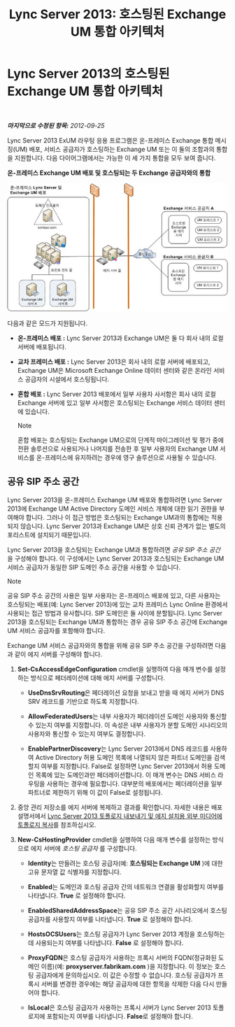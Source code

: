﻿---
title: 'Lync Server 2013: 호스팅된 Exchange UM 통합 아키텍처'
TOCTitle: 호스팅된 Exchange UM 통합 아키텍처
ms:assetid: 0094d5dc-1836-441c-b6e2-f88e35203a8d
ms:mtpsurl: https://technet.microsoft.com/ko-kr/library/Gg398067(v=OCS.15)
ms:contentKeyID: 49302605
ms.date: 08/10/2015
mtps_version: v=OCS.15
ms.translationtype: HT
---

# Lync Server 2013의 호스팅된 Exchange UM 통합 아키텍처

 

_**마지막으로 수정된 항목:** 2012-09-25_

Lync Server 2013 ExUM 라우팅 응용 프로그램은 온-프레미스 Exchange 통합 메시징(UM) 배포, 서비스 공급자가 호스팅하는 Exchange UM 또는 이 둘의 조합과의 통합을 지원합니다. 다음 다이어그램에서는 가능한 이 세 가지 통합을 모두 보여 줍니다.

**온-프레미스 Exchange UM 배포 및 호스팅되는 두 Exchange 공급자와의 통합**

![온-프레미스 Lync Server Exchange UM 배포](images/Gg398821.d6498eb9-87ee-40f3-8ecd-852f91546590(OCS.15).jpg "온-프레미스 Lync Server Exchange UM 배포")

다음과 같은 모드가 지원됩니다.

  - **온-프레미스 배포 :** Lync Server 2013과 Exchange UM은 둘 다 회사 내의 로컬 서버에 배포됩니다.

  - **교차 프레미스 배포 :** Lync Server 2013은 회사 내의 로컬 서버에 배포되고, Exchange UM은 Microsoft Exchange Online 데이터 센터와 같은 온라인 서비스 공급자의 시설에서 호스팅됩니다.

  - **혼합 배포 :** Lync Server 2013 배포에서 일부 사용자 사서함은 회사 내의 로컬 Exchange 서버에 있고 일부 사서함은 호스팅되는 Exchange 서비스 데이터 센터에 있습니다.
    

    > [!NOTE]
    > 혼합 배포는 호스팅되는 Exchange UM으로의 단계적 마이그레이션 및 평가 중에 전환 솔루션으로 사용되거나 나머지를 전송한 후 일부 사용자의 Exchange UM 서비스를 온-프레미스에 유지하려는 경우에 영구 솔루션으로 사용될 수 있습니다.



## 공유 SIP 주소 공간

Lync Server 2013을 온-프레미스 Exchange UM 배포와 통합하려면 Lync Server 2013에 Exchange UM Active Directory 도메인 서비스 개체에 대한 읽기 권한을 부여해야 합니다. 그러나 이 접근 방법은 호스팅되는 Exchange UM과의 통합에는 적용되지 않습니다. Lync Server 2013과 Exchange UM은 상호 신뢰 관계가 없는 별도의 포리스트에 설치되기 때문입니다.

Lync Server 2013을 호스팅되는 Exchange UM과 통합하려면 *공유 SIP 주소 공간* 을 구성해야 합니다. 이 구성에서는 Lync Server 2013과 호스팅되는 Exchange UM 서비스 공급자가 동일한 SIP 도메인 주소 공간을 사용할 수 있습니다.


> [!NOTE]
> 공유 SIP 주소 공간의 사용은 일부 사용자는 온-프레미스 배포에 있고, 다른 사용자는 호스팅되는 배포(예: Lync Server 2013)에 있는 교차 프레미스 Lync Online 환경에서 사용되는 접근 방법과 유사합니다. SIP 도메인은 둘 사이에 분할됩니다. Lync Server 2013을 호스팅되는 Exchange UM과 통합하는 경우 공유 SIP 주소 공간에 Exchange UM 서비스 공급자를 포함해야 합니다.



Exchange UM 서비스 공급자와의 통합을 위해 공유 SIP 주소 공간을 구성하려면 다음과 같이 에지 서버를 구성해야 합니다.

1.  **Set-CsAccessEdgeConfiguration** cmdlet을 실행하여 다음 매개 변수를 설정하는 방식으로 페더레이션에 대해 에지 서버를 구성합니다.
    
      - **UseDnsSrvRouting**은 페더레이션 요청을 보내고 받을 때 에지 서버가 DNS SRV 레코드를 기반으로 하도록 지정합니다.
    
      - **AllowFederatedUsers**는 내부 사용자가 페더레이션 도메인 사용자와 통신할 수 있는지 여부를 지정합니다. 이 속성은 내부 사용자가 분할 도메인 시나리오의 사용자와 통신할 수 있는지 여부도 결정합니다.
    
      - **EnablePartnerDiscovery**는 Lync Server 2013에서 DNS 레코드를 사용하여 Active Directory 허용 도메인 목록에 나열되지 않은 파트너 도메인을 검색할지 여부를 지정합니다. False로 설정하면 Lync Server 2013에서 허용 도메인 목록에 있는 도메인과만 페더레이션합니다. 이 매개 변수는 DNS 서비스 라우팅을 사용하는 경우에 필요합니다. 대부분의 배포에서는 페더레이션을 일부 파트너로 제한하기 위해 이 값이 False로 설정됩니다.

2.  중앙 관리 저장소를 에지 서버에 복제하고 결과를 확인합니다. 자세한 내용은 배포 설명서에서 [Lync Server 2013 토폴로지 내보내기 및 에지 설치용 외부 미디어에 토폴로지 복사](lync-server-2013-export-your-topology-and-copy-it-to-external-media-for-edge-installation.md)를 참조하십시오.

3.  **New-CsHostingProvider** cmdlet을 실행하여 다음 매개 변수를 설정하는 방식으로 에지 서버에 *호스팅 공급자* 를 구성합니다.
    
      - **Identity**는 만들려는 호스팅 공급자(예: **호스팅되는 Exchange UM** )에 대한 고유 문자열 값 식별자를 지정합니다.
    
      - **Enabled**는 도메인과 호스팅 공급자 간의 네트워크 연결을 활성화할지 여부를 나타냅니다. **True** 로 설정해야 합니다.
    
      - **EnabledSharedAddressSpace**는 공유 SIP 주소 공간 시나리오에서 호스팅 공급자를 사용할지 여부를 나타냅니다. **True** 로 설정해야 합니다.
    
      - **HostsOCSUsers**는 호스팅 공급자가 Lync Server 2013 계정을 호스팅하는 데 사용되는지 여부를 나타냅니다. **False** 로 설정해야 합니다.
    
      - **ProxyFQDN**은 호스팅 공급자가 사용하는 프록시 서버의 FQDN(정규화된 도메인 이름)(예: **proxyserver.fabrikam.com** )을 지정합니다. 이 정보는 호스팅 공급자에게 문의하십시오. 이 값은 수정할 수 없습니다. 호스팅 공급자가 프록시 서버를 변경한 경우에는 해당 공급자에 대한 항목을 삭제한 다음 다시 만들어야 합니다.
    
      - **IsLocal**은 호스팅 공급자가 사용하는 프록시 서버가 Lync Server 2013 토폴로지에 포함되는지 여부를 나타냅니다. **False**로 설정해야 합니다.

